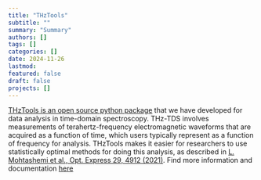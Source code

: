 ```yaml
---
title: "THzTools"
subtitle: ""
summary: "Summary"
authors: []
tags: []
categories: []
date: 2024-11-26
lastmod: 
featured: false
draft: false
projects: []
---
```

[THzTools is an open source python package](https://dodge-research-group.github.io/thztools/) that we have developed for data analysis in time-domain spectroscopy. THz-TDS involves measurements of terahertz-frequency electromagnetic waveforms that are acquired as a function of time, which users typically represent as a function of frequency for analysis. THzTools makes it easier for researchers to use statistically optimal methods for doing this analysis, as described in [L. Mohtashemi et al., Opt. Express 29, 4912 (2021)](https://dodge-research-group.github.io/thztools/). Find more information and documentation [here](https://github.com/dodge-research-group/thztools/blob/main/README.md)


